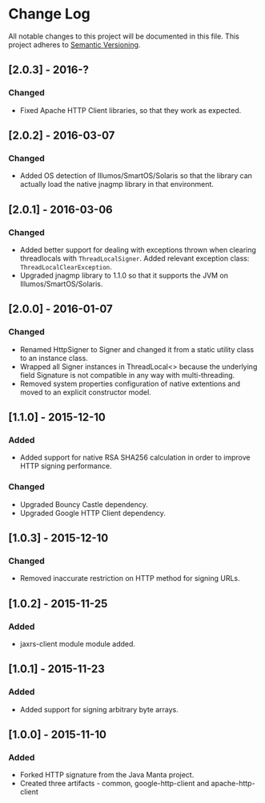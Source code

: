 # Change Log
All notable changes to this project will be documented in this file.
This project adheres to [Semantic Versioning](http://semver.org/).


## [2.0.3] - 2016-?
### Changed
 - Fixed Apache HTTP Client libraries, so that they work as expected.

## [2.0.2] - 2016-03-07
### Changed
 - Added OS detection of Illumos/SmartOS/Solaris so that the library can
   actually load the native jnagmp library in that environment.

## [2.0.1] - 2016-03-06
### Changed
 - Added better support for dealing with exceptions thrown when clearing
   threadlocals with `ThreadLocalSigner`. Added relevant exception class:
   `ThreadLocalClearException`.
 - Upgraded jnagmp library to 1.1.0 so that it supports the JVM on 
   Illumos/SmartOS/Solaris.

## [2.0.0] - 2016-01-07
### Changed
 - Renamed HttpSigner to Signer and changed it from a static utility class
   to an instance class.
 - Wrapped all Signer instances in ThreadLocal<> because the underlying
   field Signature is not compatible in any way with multi-threading.
 - Removed system properties configuration of native extentions and moved
   to an explicit constructor model.

## [1.1.0] - 2015-12-10
### Added
 - Added support for native RSA SHA256 calculation in order to improve HTTP
   signing performance.

### Changed
 - Upgraded Bouncy Castle dependency.
 - Upgraded Google HTTP Client dependency.

## [1.0.3] - 2015-12-10
### Changed
 - Removed inaccurate restriction on HTTP method for signing URLs.

## [1.0.2] - 2015-11-25
### Added
 - jaxrs-client module module added.

## [1.0.1] - 2015-11-23
### Added
 - Added support for signing arbitrary byte arrays.

## [1.0.0] - 2015-11-10
### Added
- Forked HTTP signature from the Java Manta project.
- Created three artifacts - common, google-http-client and apache-http-client
